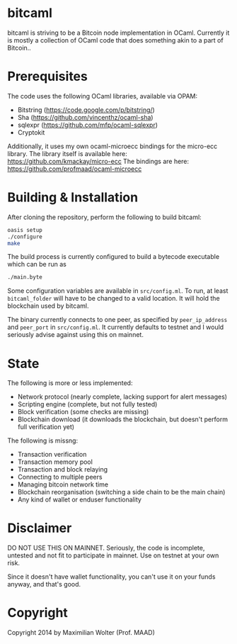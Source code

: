 bitcaml
=======

bitcaml is striving to be a Bitcoin node implementation in OCaml.
Currently it is mostly a collection of OCaml code that does something akin to a part of Bitcoin..

Prerequisites
=============
The code uses the following OCaml libraries, available via OPAM:

* Bitstring (https://code.google.com/p/bitstring/)
* Sha (https://github.com/vincenthz/ocaml-sha)
* sqlexpr (https://github.com/mfp/ocaml-sqlexpr)
* Cryptokit

Additionally, it uses my own ocaml-microecc bindings for the micro-ecc library.
The library itself is available here: https://github.com/kmackay/micro-ecc
The bindings are here: https://github.com/profmaad/ocaml-microecc

Building & Installation
=======================

After cloning the repository, perform the following to build bitcaml:
```sh
oasis setup
./configure
make
```

The build process is currently configured to build a bytecode executable which can be run as
```sh
./main.byte
```

Some configuration variables are available in ```src/config.ml```.
To run, at least ```bitcaml_folder``` will have to be changed to a valid location. It will hold the blockchain used by bitcaml.

The binary currently connects to one peer, as specified by ```peer_ip_address``` and ```peer_port``` in ```src/config.ml```. It currently defaults to testnet and I would seriously advise against using this on mainnet.

State
=====
The following is more or less implemented:

* Network protocol (nearly complete, lacking support for alert messages)
* Scripting engine (complete, but not fully tested)
* Block verification (some checks are missing)
* Blockchain download (it downloads the blockchain, but doesn't perform full verification yet)

The following is missng:
* Transaction verification
* Transaction memory pool
* Transaction and block relaying
* Connecting to multiple peers
* Managing bitcoin network time
* Blockchain reorganisation (switching a side chain to be the main chain)
* Any kind of wallet or enduser functionality

Disclaimer
==========
DO NOT USE THIS ON MAINNET. Seriously, the code is incomplete, untested and not fit to participate in mainnet. Use on testnet at your own risk.

Since it doesn't have wallet functionality, you can't use it on your funds anyway, and that's good.

Copyright
=========
Copyright 2014 by Maximilian Wolter (Prof. MAAD)
